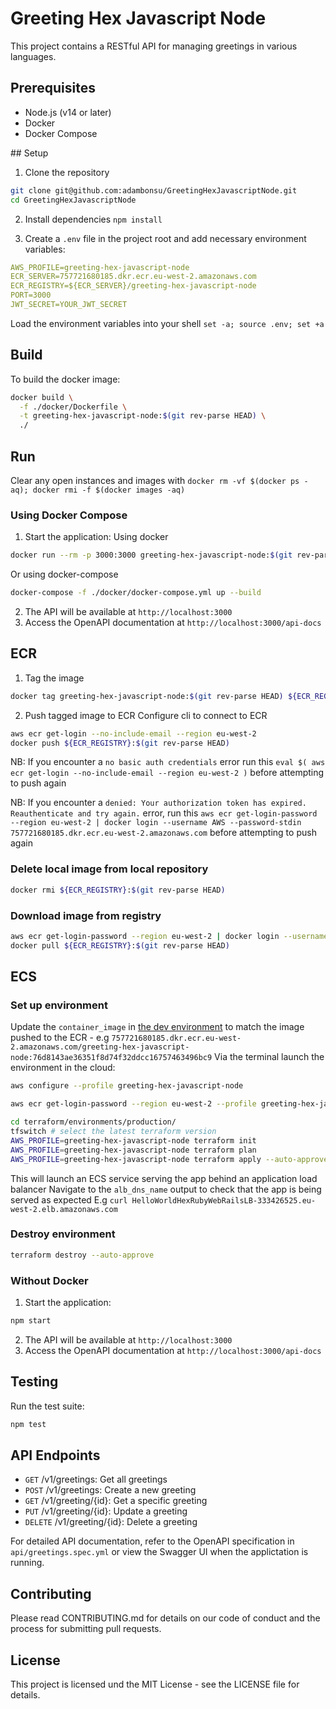 # Greeting Hex Javascript Node

This project contains a RESTful API for managing greetings in various languages.

## Prerequisites

- Node.js (v14 or later)
- Docker
- Docker Compose

## Setup

1. Clone the repository

```bash
git clone git@github.com:adambonsu/GreetingHexJavascriptNode.git
cd GreetingHexJavascriptNode

```

2. Install dependencies
   `npm install`

3. Create a `.env` file in the project root and add necessary environment variables:

```yaml
AWS_PROFILE=greeting-hex-javascript-node
ECR_SERVER=757721680185.dkr.ecr.eu-west-2.amazonaws.com
ECR_REGISTRY=${ECR_SERVER}/greeting-hex-javascript-node
PORT=3000
JWT_SECRET=YOUR_JWT_SECRET
```

Load the environment variables into your shell
`set -a; source .env; set +a`

## Build

To build the docker image:

```bash
docker build \
  -f ./docker/Dockerfile \
  -t greeting-hex-javascript-node:$(git rev-parse HEAD) \
  ./

```

## Run

Clear any open instances and images with `docker rm -vf $(docker ps -aq); docker rmi -f $(docker images -aq)`

### Using Docker Compose

1. Start the application:
   Using docker

```bash
docker run --rm -p 3000:3000 greeting-hex-javascript-node:$(git rev-parse HEAD)

```

Or using docker-compose

```bash
docker-compose -f ./docker/docker-compose.yml up --build

```

2. The API will be available at `http://localhost:3000`
3. Access the OpenAPI documentation at `http://localhost:3000/api-docs`

## ECR

1. Tag the image

```bash
docker tag greeting-hex-javascript-node:$(git rev-parse HEAD) ${ECR_REGISTRY}:$(git rev-parse HEAD)
```

2. Push tagged image to ECR
   Configure cli to connect to ECR

```bash
aws ecr get-login --no-include-email --region eu-west-2
docker push ${ECR_REGISTRY}:$(git rev-parse HEAD)
```

NB: If you encounter a `no basic auth credentials` error run this `eval $( aws ecr get-login --no-include-email --region eu-west-2 )` before attempting to push again

NB: If you encounter a `denied: Your authorization token has expired. Reauthenticate and try again.` error, run this `aws ecr get-login-password --region eu-west-2 | docker login --username AWS --password-stdin 757721680185.dkr.ecr.eu-west-2.amazonaws.com` before attempting to push again

### Delete local image from local repository

```bash
docker rmi ${ECR_REGISTRY}:$(git rev-parse HEAD)
```

### Download image from registry

```bash
aws ecr get-login-password --region eu-west-2 | docker login --username AWS --password-stdin ${ECR_REGISTRY}
docker pull ${ECR_REGISTRY}:$(git rev-parse HEAD)

```

## ECS

### Set up environment

Update the `container_image` in [the dev environment](./terraform/environments/dev/main.tf) to match the image pushed to the ECR - e.g `757721680185.dkr.ecr.eu-west-2.amazonaws.com/greeting-hex-javascript-node:76d8143ae36351f8d74f32ddcc16757463496bc9`
Via the terminal launch the environment in the cloud:

```bash
aws configure --profile greeting-hex-javascript-node

aws ecr get-login-password --region eu-west-2 --profile greeting-hex-javascript-node | docker login --username AWS --password-stdin ${ECR_SERVER}

cd terraform/environments/production/
tfswitch # select the latest terraform version
AWS_PROFILE=greeting-hex-javascript-node terraform init
AWS_PROFILE=greeting-hex-javascript-node terraform plan
AWS_PROFILE=greeting-hex-javascript-node terraform apply --auto-approve

```

This will launch an ECS service serving the app behind an application load balancer
Navigate to the `alb_dns_name` output to check that the app is being served as expected
E.g `curl HelloWorldHexRubyWebRailsLB-333426525.eu-west-2.elb.amazonaws.com`

### Destroy environment

```bash
terraform destroy --auto-approve

```

### Without Docker

1. Start the application:

```bash
npm start

```

2. The API will be available at `http://localhost:3000`
3. Access the OpenAPI documentation at `http://localhost:3000/api-docs`

## Testing

Run the test suite:

```bash
npm test

```

## API Endpoints

- `GET` /v1/greetings: Get all greetings
- `POST` /v1/greetings: Create a new greeting
- `GET` /v1/greeting/{id}: Get a specific greeting
- `PUT` /v1/greeting/{id}: Update a greeting
- `DELETE` /v1/greeting/{id}: Delete a greeting

For detailed API documentation, refer to the OpenAPI specification in `api/greetings.spec.yml` or view the Swagger UI when the applictation is running.

## Contributing

Please read CONTRIBUTING.md for details on our code of conduct and the process for submitting pull requests.

## License

This project is licensed und the MIT License - see the LICENSE file for details.
